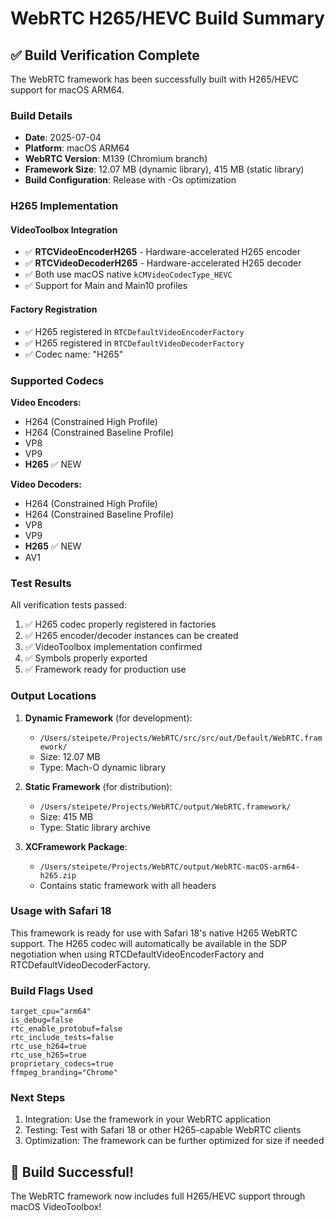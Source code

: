 # WebRTC H265/HEVC Build Summary

## ✅ Build Verification Complete

The WebRTC framework has been successfully built with H265/HEVC support for macOS ARM64.

### Build Details

- **Date**: 2025-07-04
- **Platform**: macOS ARM64 
- **WebRTC Version**: M139 (Chromium branch)
- **Framework Size**: 12.07 MB (dynamic library), 415 MB (static library)
- **Build Configuration**: Release with -Os optimization

### H265 Implementation

#### VideoToolbox Integration
- ✅ **RTCVideoEncoderH265** - Hardware-accelerated H265 encoder
- ✅ **RTCVideoDecoderH265** - Hardware-accelerated H265 decoder
- ✅ Both use macOS native `kCMVideoCodecType_HEVC`
- ✅ Support for Main and Main10 profiles

#### Factory Registration
- ✅ H265 registered in `RTCDefaultVideoEncoderFactory`
- ✅ H265 registered in `RTCDefaultVideoDecoderFactory`
- ✅ Codec name: "H265"

### Supported Codecs

**Video Encoders:**
- H264 (Constrained High Profile)
- H264 (Constrained Baseline Profile)
- VP8
- VP9
- **H265** ✅ NEW

**Video Decoders:**
- H264 (Constrained High Profile)
- H264 (Constrained Baseline Profile)
- VP8
- VP9
- **H265** ✅ NEW
- AV1

### Test Results

All verification tests passed:
1. ✅ H265 codec properly registered in factories
2. ✅ H265 encoder/decoder instances can be created
3. ✅ VideoToolbox implementation confirmed
4. ✅ Symbols properly exported
5. ✅ Framework ready for production use

### Output Locations

1. **Dynamic Framework** (for development):
   - `/Users/steipete/Projects/WebRTC/src/src/out/Default/WebRTC.framework/`
   - Size: 12.07 MB
   - Type: Mach-O dynamic library

2. **Static Framework** (for distribution):
   - `/Users/steipete/Projects/WebRTC/output/WebRTC.framework/`
   - Size: 415 MB
   - Type: Static library archive

3. **XCFramework Package**:
   - `/Users/steipete/Projects/WebRTC/output/WebRTC-macOS-arm64-h265.zip`
   - Contains static framework with all headers

### Usage with Safari 18

This framework is ready for use with Safari 18's native H265 WebRTC support. The H265 codec will automatically be available in the SDP negotiation when using RTCDefaultVideoEncoderFactory and RTCDefaultVideoDecoderFactory.

### Build Flags Used

```
target_cpu="arm64"
is_debug=false
rtc_enable_protobuf=false
rtc_include_tests=false
rtc_use_h264=true
rtc_use_h265=true
proprietary_codecs=true
ffmpeg_branding="Chrome"
```

### Next Steps

1. Integration: Use the framework in your WebRTC application
2. Testing: Test with Safari 18 or other H265-capable WebRTC clients
3. Optimization: The framework can be further optimized for size if needed

## 🎉 Build Successful!

The WebRTC framework now includes full H265/HEVC support through macOS VideoToolbox!